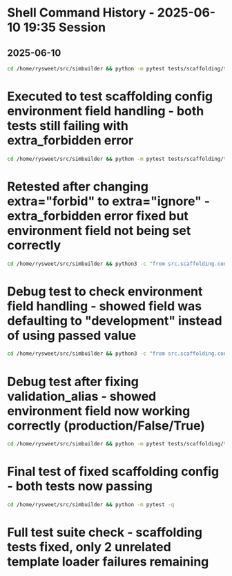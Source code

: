 # Shell Command History - 2025-06-10 19:35 Session

## 2025-06-10

```bash
cd /home/rysweet/src/simbuilder && python -m pytest tests/scaffolding/test_config.py::TestSettings::test_environment_properties tests/scaffolding/test_config.py::TestSettings::test_production_validation -v
```
# Executed to test scaffolding config environment field handling - both tests still failing with extra_forbidden error

```bash
cd /home/rysweet/src/simbuilder && python -m pytest tests/scaffolding/test_config.py::TestSettings::test_environment_properties tests/scaffolding/test_config.py::TestSettings::test_production_validation -v
```
# Retested after changing extra="forbid" to extra="ignore" - extra_forbidden error fixed but environment field not being set correctly

```bash
cd /home/rysweet/src/simbuilder && python3 -c "from src.scaffolding.config import Settings; s = Settings(azure_tenant_id='test-tenant', neo4j_password='test-password', azure_openai_endpoint='https://test.openai.azure.com/', azure_openai_key='test-key', environment='production'); print('Environment:', s.environment); print('Is development:', s.is_development); print('Is production:', s.is_production)"
```
# Debug test to check environment field handling - showed field was defaulting to "development" instead of using passed value

```bash
cd /home/rysweet/src/simbuilder && python3 -c "from src.scaffolding.config import Settings; s = Settings(azure_tenant_id='test-tenant', neo4j_password='test-password', azure_openai_endpoint='https://test.openai.azure.com/', azure_openai_key='test-key', environment='production'); print('Environment:', s.environment); print('Is development:', s.is_development); print('Is production:', s.is_production)"
```
# Debug test after fixing validation_alias - showed environment field now working correctly (production/False/True)

```bash
cd /home/rysweet/src/simbuilder && python -m pytest tests/scaffolding/test_config.py::TestSettings::test_environment_properties tests/scaffolding/test_config.py::TestSettings::test_production_validation -v
```
# Final test of fixed scaffolding config - both tests now passing

```bash
cd /home/rysweet/src/simbuilder && python -m pytest -q
```
# Full test suite check - scaffolding tests fixed, only 2 unrelated template loader failures remaining